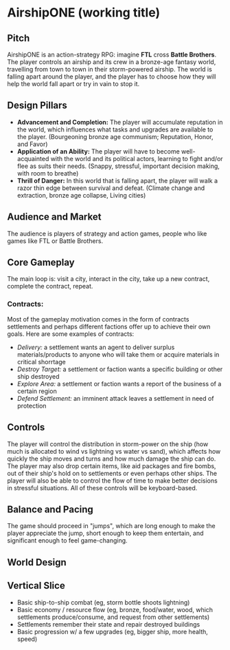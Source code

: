 # AirshipONE (working title)

## Pitch
AirshipONE is an action-strategy RPG: imagine **FTL** cross **Battle Brothers**. The player controls an airship and its crew in a bronze-age fantasy world, travelling from town to town in their storm-powered airship. The world is falling apart around the player, and the player has to choose how they will help the world fall apart or try in vain to stop it.


## Design Pillars
- **Advancement and Completion:** The player will accumulate reputation in the world, which influences what tasks and upgrades are available to the player. (Bourgeoning bronze age communism; Reputation, Honor, and Favor)
- **Application of an Ability:** The player will have to become well-acquainted with the world and its political actors, learning to fight and/or flee as suits their needs. (Snappy, stressful, important decision making, with room to breathe)
- **Thrill of Danger:** In this world that is falling apart, the player will walk a razor thin edge between survival and defeat. (Climate change and extraction, bronze age collapse, Living cities)


## Audience and Market
The audience is players of strategy and action games, people who like games like FTL or Battle Brothers.

## Core Gameplay
The main loop is: visit a city, interact in the city, take up a new contract, complete the contract, repeat.

### Contracts:
Most of the gameplay motivation comes in the form of contracts settlements and perhaps different factions offer up to achieve their own goals. Here are some examples of contracts:
- _Delivery:_ a settlement wants an agent to deliver surplus materials/products to anyone who will take them or acquire materials in critical shorrtage
- _Destroy Target:_ a settlement or faction wants a specific building or other ship destroyed
- _Explore Area:_ a settlement or faction wants a report of the business of a certain region
- _Defend Settlement:_ an imminent attack leaves a settlement in need of protection


## Controls
The player will control the distribution in storm-power on the ship (how much is allocated to wind vs lightning vs water vs sand), which affects how quickly the ship moves and turns and how much damage the ship can do. The player may also drop certain items, like aid packages and fire bombs, out of their ship's hold on to settlements or even perhaps other ships. The player will also be able to control the flow of time to make better decisions in stressful situations. All of these controls will be keyboard-based.

## Balance and Pacing
The game should proceed in "jumps", which are long enough to make the player appreciate the jump, short enough to keep them entertain, and significant enough to feel game-changing.


## World Design


## Vertical Slice
- Basic ship-to-ship combat (eg, storm bottle shoots lightning)
- Basic economy / resource flow (eg, bronze, food/water, wood, which settlements produce/consume, and request from other settlements)
- Settlements remember their state and repair destroyed buildings
- Basic progression w/ a few upgrades (eg, bigger ship, more health, speed)
